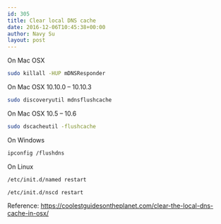 ```yaml
---
id: 305
title: Clear local DNS cache
date: 2016-12-06T10:45:38+00:00
author: Navy Su
layout: post
---
```

On Mac OSX

~~~bash
sudo killall -HUP mDNSResponder
~~~

On Mac OSX 10.10.0 – 10.10.3
  

~~~bash
sudo discoveryutil mdnsflushcache
~~~

On Mac OSX 10.5 – 10.6
  

~~~bash
sudo dscacheutil -flushcache
~~~

On Windows
  

~~~bash
ipconfig /flushdns
~~~

On Linux
  

~~~bash
/etc/init.d/named restart

/etc/init.d/nscd restart
~~~

Reference: <a href="https://coolestguidesontheplanet.com/clear-the-local-dns-cache-in-osx/" target="_blank">https://coolestguidesontheplanet.com/clear-the-local-dns-cache-in-osx/</a>